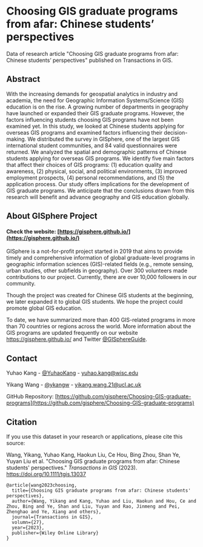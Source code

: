 # Choosing GIS graduate programs from afar: Chinese students’ perspectives
Data of research article "Choosing GIS graduate programs from afar: Chinese students’ perspectives" published on Transactions in GIS. 



## Abstract

With the increasing demands for geospatial analytics in industry and academia, the need for Geographic Information Systems/Science (GIS) education is on the rise. A growing number of departments in geography have launched or expanded their GIS graduate programs. However, the factors influencing students choosing GIS programs have not been examined yet. In this study, we looked at Chinese students applying for overseas GIS programs and examined factors influencing their decision-making. We distributed the survey in GISphere, one of the largest GIS international student communities, and 84 valid questionnaires were returned. We analyzed the spatial and demographic patterns of Chinese students applying for overseas GIS programs. We identify five main factors that affect their choices of GIS programs: (1) education quality and awareness, (2) physical, social, and political environments, (3) improved employment prospects, (4) personal recommendations, and (5) the application process. Our study offers implications for the development of GIS graduate programs. We anticipate that the conclusions drawn from this research will benefit and advance geography and GIS education globally.



## About GISphere Project

#### Check the website: [https://gisphere.github.io/](https://gisphere.github.io/)

GISphere is a not-for-profit project started in 2019 that aims to provide timely and comprehensive information of global graduate-level programs in geographic information sciences (GIS)-related fields (e.g., remote sensing, urban studies, other subfields in geography). Over 300 volunteers made contributions to our project. Currently, there are over 10,000 followers in our community. 

Though the project was created for Chinese GIS students at the beginning, we later expanded it to global GIS students. We hope the project could promote global GIS education.

To date, we have summarized more than 400 GIS-related programs in more than 70 countries or regions across the world. More information about the GIS programs are updated frequently on our website https://gisphere.github.io/ and Twitter [@GISphereGuide](https://twitter.com/GISphereGuide).



## Contact

Yuhao Kang - [@YuhaoKang](https://twitter.com/YuhaoKang) - [yuhao.kang@wisc.edu](mailto:yuhao.kang@wisc.edu)  

Yikang Wang - [@ykangw](https://twitter.com/ykangw) - [yikang.wang.21@ucl.ac.uk](mailto:yikang.wang.21@ucl.ac.uk)

GitHub Repository: [https://github.com/gisphere/Choosing-GIS-graduate-programs](https://github.com/gisphere/Choosing-GIS-graduate-programs)  



## Citation

If you use this dataset in your research or applications, please cite this source:

Wang, Yikang, Yuhao Kang, Haokun Liu, Ce Hou, Bing Zhou, Shan Ye, Yuyan Liu et al. "Choosing GIS graduate programs from afar: Chinese students' perspectives." *Transactions in GIS* (2023). https://doi.org/10.1111/tgis.13037

```
@article{wang2023choosing,
  title={Choosing GIS graduate programs from afar: Chinese students' perspectives},
  author={Wang, Yikang and Kang, Yuhao and Liu, Haokun and Hou, Ce and Zhou, Bing and Ye, Shan and Liu, Yuyan and Rao, Jinmeng and Pei, Zhenghao and Ye, Xiang and others},
  journal={Transactions in GIS},
  volumn={27},
  year={2023},
  publisher={Wiley Online Library}
}
```


